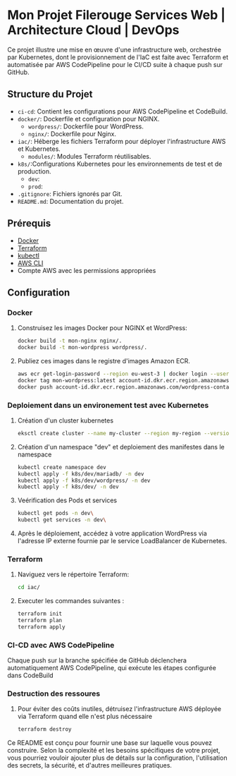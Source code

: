 # Mon Projet Filerouge Services Web | Architecture Cloud | DevOps

Ce projet illustre une mise en œuvre d'une infrastructure web, orchestrée par Kubernetes, dont le provisionnement de l'IaC est faite avec Terraform et automatisée par AWS CodePipeline pour le CI/CD suite à chaque push sur GitHub.

## Structure du Projet

- `ci-cd`: Contient les configurations pour AWS CodePipeline et CodeBuild.
- `docker/`: Dockerfile et configuration pour NGINX.
  - `wordpress/`: Dockerfile pour WordPress.
  - `nginx/`: Dockerfile pour Nginx.
- `iac/`: Héberge les fichiers Terraform pour déployer l'infrastructure AWS et Kubernetes.
  - `modules/`: Modules Terraform réutilisables.
- `k8s/`:Configurations Kubernetes pour les environnements de test et de production.
  - `dev`: 
  - `prod`: 
- `.gitignore`: Fichiers ignorés par Git.
- `README.md`: Documentation du projet.

## Prérequis

- [Docker](https://docs.docker.com/get-docker/)
- [Terraform](https://www.terraform.io/downloads.html)
- [kubectl](https://kubernetes.io/fr/docs/tasks/tools/install-kubectl/)
- [AWS CLI](https://aws.amazon.com/cli/)
- Compte AWS avec les permissions appropriées


## Configuration

### Docker

1. Construisez les images Docker pour NGINX et WordPress:

   ```bash
   docker build -t mon-nginx nginx/.
   docker build -t mon-wordpress wordpress/.

2. Publiez ces images dans le registre d'images Amazon ECR.

   ```bash
   aws ecr get-login-password --region eu-west-3 | docker login --username AWS --password-stdin account-id.dkr.ecr.region.amazonaws.com
   docker tag mon-wordpress:latest account-id.dkr.ecr.region.amazonaws.com/wordpress-container:latest
   docker push account-id.dkr.ecr.region.amazonaws.com/wordpress-container:latest

### Deploiement dans un environement test avec Kubernetes

1. Création d'un cluster kubernetes 
    ```bash
   eksctl create cluster --name my-cluster --region my-region --version 1.19 --nodegroup-name ng-test --node-type t2.large --nodes 1 

2. Création d'un namespace "dev" et deploiement des manifestes dans le namespace
   ```bash
   kubectl create namespace dev
   kubectl apply -f k8s/dev/mariadb/ -n dev
   kubectl apply -f k8s/dev/wordpress/ -n dev
   kubectl apply -f k8s/dev/ -n dev

3. Veérification des Pods et services
   ```bash
   kubectl get pods -n dev\
   kubectl get services -n dev\

4. Après le déploiement, accédez à votre application WordPress via l'adresse IP externe fournie par le service LoadBalancer de Kubernetes.

### Terraform

1. Naviguez vers le répertoire Terraform:
   ```bash
   cd iac/ 

2. Executer les commandes suivantes :
   ```bash
   terraform init
   terraform plan
   terraform apply

### CI-CD avec AWS CodePipeline

Chaque push sur la branche spécifiée de GitHub déclenchera automatiquement AWS CodePipeline, qui exécute les étapes configurée dans CodeBuild

### Destruction des ressoures

1. Pour éviter des coûts inutiles, détruisez l'infrastructure AWS déployée via Terraform quand elle n'est plus nécessaire
   ```bash
   terraform destroy


Ce README est conçu pour fournir une base sur laquelle vous pouvez construire. Selon la complexité et les besoins spécifiques de votre projet, vous pourriez vouloir ajouter plus de détails sur la configuration, l'utilisation des secrets, la sécurité, et d'autres meilleures pratiques.

